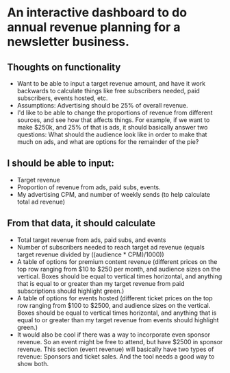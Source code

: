 # An interactive dashboard to do annual revenue planning for a newsletter business.

## Thoughts on functionality

- Want to be able to input a target revenue amount, and have it work backwards to calculate things like free subscribers needed, paid subscribers, events hosted, etc.
- Assumptions: Advertising should be 25% of overall revenue.
- I'd like to be able to change the proportions of revenue from different sources, and see how that affects things. For example, if we want to make $250k, and 25% of that is ads, it should basically answer two questions: What should the audience look like in order to make that much on ads, and what are options for the remainder of the pie?

## I should be able to input:

- Target revenue
- Proportion of revenue from ads, paid subs, events.
- My advertising CPM, and number of weekly sends (to help calculate total ad revenue)

## From that data, it should calculate

- Total target revenue from ads, paid subs, and events
- Number of subscribers needed to reach target ad revenue (equals target revenue divided by ((audience * CPM)/1000))
- A table of options for premium content revenue (different prices on the top row ranging from $10 to $250 per month, and audience sizes on the vertical. Boxes should be equal to vertical times horizontal, and anything that is equal to or greater than my target revenue from paid subscriptions should highlight green.)
- A table of options for events hosted (different ticket prices on the top row ranging from $100 to $2500, and audience sizes on the vertical. Boxes should be equal to vertical times horizontal, and anything that is equal to or greater than my target revenue from events should highlight green.)
- It would also be cool if there was a way to incorporate even sponsor revenue. So an event might be free to attend, but have $2500 in sponsor revenue. This section (event revenue) will basically have two types of revenue: Sponsors and ticket sales. And the tool needs a good way to show both.